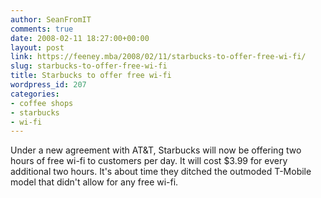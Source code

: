 ```yaml
---
author: SeanFromIT
comments: true
date: 2008-02-11 18:27:00+00:00
layout: post
link: https://feeney.mba/2008/02/11/starbucks-to-offer-free-wi-fi/
slug: starbucks-to-offer-free-wi-fi
title: Starbucks to offer free wi-fi
wordpress_id: 207
categories:
- coffee shops
- starbucks
- wi-fi
---
```


Under a new agreement with AT&T, Starbucks will now be offering two hours of free wi-fi to customers per day. It will cost $3.99 for every additional two hours. It's about time they ditched the outmoded T-Mobile model that didn't allow for any free wi-fi.
